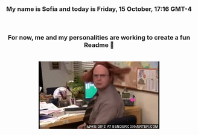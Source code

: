 


<div align="center">
<h3 >My name is Sofia and today is Friday, 15 October, 17:16 GMT-4</h3><br>
<h3 >For now, me and my personalities are working to create a fun Readme 👋
</h3><br>
<img src='img/dwight.gif' alt='working...'/>
</div>
